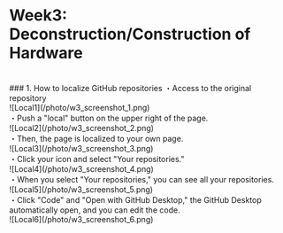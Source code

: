 # Week3: Deconstruction/Construction of Hardware
<br/>
### 1. How to localize GitHub repositories
・Access to the original repository<br/>
![Local1](/photo/w3_screenshot_1.png)<br/>
・Push a "local" button on the upper right of the page.<br/>
![Local2](/photo/w3_screenshot_2.png)<br/>
・Then, the page is localized to your own page.<br/>
![Local3](/photo/w3_screenshot_3.png)<br/>
・Click your icon and select "Your repositories."<br/>
![Local4](/photo/w3_screenshot_4.png)<br/>
・When you select "Your repositories," you can see all your repositories.<br/>
![Local5](/photo/w3_screenshot_5.png)<br/>
・Click "Code" and "Open with GitHub Desktop," the GitHub Desktop automatically open, and you can edit the code.<br/>
![Local6](/photo/w3_screenshot_6.png)<br/>
